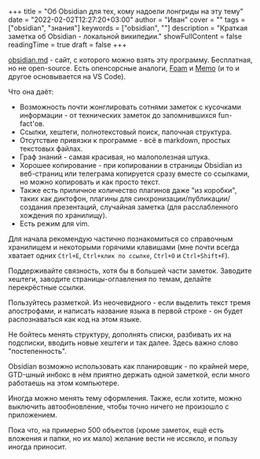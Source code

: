 +++
title = "Об Obsidian для тех, кому надоели лонгриды на эту тему"
date = "2022-02-02T12:27:20+03:00"
author = "Иван"
cover = ""
tags = ["obsidian", "знания"]
keywords = ["obsidian", ""]
description = "Краткая заметка об Obsidian - локальной википедии."
showFullContent = false
readingTime = true
draft = false
+++

[obsidian.md](https://obsidian.md) - сайт, с которого можно взять эту программу. Бесплатная, но не open-source. Есть опенсорсные аналоги, [Foam](https://foambubble.github.io/foam/) и [Memo](https://marketplace.visualstudio.com/items?itemName=svsool.markdown-memo) (и то и другое основывается на VS Code). 

Что она даёт:

- Возможность почти жонглировать сотнями заметок с кусочками информации - от технических заметок до запомнившихся fun-fact'ов.
- Ссылки, хештеги, полнотекстовый поиск, папочная структура.
- Отсутствие привязки к программе - всё в markdown, простых текстовых файлах.
- Граф знаний - самая красивая, но малополезная штука.
- Хорошее копирование - при копировании в страницы Obsidian из веб-страниц или телеграма копируется сразу вместе со ссылками, но можно копировать и как просто текст.
- Также есть приличное количество плагинов даже "из коробки", таких как диктофон, плагины для синхронизации/публикации/создания презентаций, случайная заметка (для расслабленного хождения по хранилищу).
- Есть режим для vim.


Для начала рекомендую частично познакомиться со справочным хранилищем и некоторыми горячими клавишами (мне почти всегда хватает одних `Ctrl+E`, `Ctrl+клик по ссылке`, `Ctrl+O` и `Ctrl+Shift+F`).

Поддерживайте связность, хотя бы в большей части заметок. Заводите хештеги, заводите страницы-оглавления по темам, делайте перекрёстные ссылки.

Пользуйтесь разметкой. Из неочевидного - если выделить текст тремя апострофами, и написать название языка в первой строке - он будет распознаваться как код на этом языке.

Не бойтесь менять структуру, дополнять списки, разбивать их на подсписки, вводить новые хештеги и так далее. Здесь важно слово "постепенность".

Obsidian возможно использовать как планировщик - по крайней мере, GTD-шный инбокс в нём приятно держать одной заметкой, если много работаешь на этом компьютере.

Иногда можно менять тему оформления. Также, если хотите, можно выключить автообновление, чтобы точно ничего не произошло с приложением. 

Пока что, на примерно 500 объектов (кроме заметок, ещё есть вложения и папки, но их мало) желание вести не иссякло, и пользу иногда приносит.